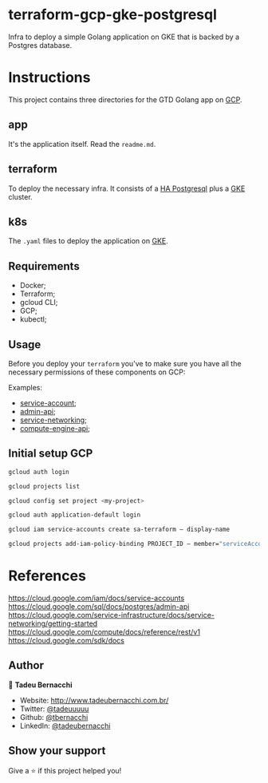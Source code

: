 # terraform-gcp-gke-postgresql
Infra to deploy a simple Golang application on GKE that is backed by a Postgres database.

# Instructions

This project contains three directories for the GTD Golang app on [GCP](https://cloud.google.com).


## app

It's the application itself. Read the `readme.md`.

## terraform

To deploy the necessary infra. It consists of a [HA Postgresql](https://registry.terraform.io/providers/hashicorp/google/latest/docs/resources/sql_database_instance) plus a [GKE](https://registry.terraform.io/providers/hashicorp/google/latest/docs/resources/container_cluster) cluster.

## k8s 

The `.yaml` files to deploy the application on [GKE](https://cloud.google.com/kubernetes-engine).


## Requirements

* Docker;
* Terraform;
* gcloud CLI;
* GCP;
* kubectl;


## Usage

Before you deploy your `terraform` you've to make sure you have all the necessary permissions of these components on GCP: 

Examples:

* [service-account](https://cloud.google.com/iam/docs/service-accounts);
* [admin-api](https://cloud.google.com/sql/docs/postgres/admin-api);
* [service-networking](https://cloud.google.com/service-infrastructure/docs/service-networking/getting-started);
* [compute-engine-api](https://cloud.google.com/compute/docs/reference/rest/v1);

## Initial setup GCP

```bash
gcloud auth login
```

```bash
gcloud projects list
```

```bash
gcloud config set project <my-project>
```

```bash
gcloud auth application-default login
```

```bash
gcloud iam service-accounts create sa-terraform — display-name
```

```bash
gcloud projects add-iam-policy-binding PROJECT_ID — member="serviceAccount:sa-terraform@PROJECT_ID.iam.gserviceaccount.com" — role="roles/cloudsql.admin"
```

# References
https://cloud.google.com/iam/docs/service-accounts
https://cloud.google.com/sql/docs/postgres/admin-api
https://cloud.google.com/service-infrastructure/docs/service-networking/getting-started
https://cloud.google.com/compute/docs/reference/rest/v1
https://cloud.google.com/sdk/docs

## Author

👤 **Tadeu Bernacchi**

* Website: http://www.tadeubernacchi.com.br/
* Twitter: [@tadeuuuuu](https://twitter.com/tadeuuuuu)
* Github: [@tbernacchi](https://github.com/tbernacchi)
* LinkedIn: [@tadeubernacchi](https://linkedin.com/in/tadeubernacchi)

## Show your support

Give a ⭐️ if this project helped you!
